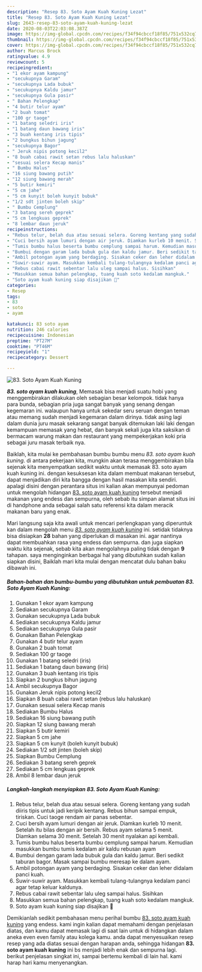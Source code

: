 ```yaml
---
description: "Resep 83. Soto Ayam Kuah Kuning Lezat"
title: "Resep 83. Soto Ayam Kuah Kuning Lezat"
slug: 2643-resep-83-soto-ayam-kuah-kuning-lezat
date: 2020-08-03T22:03:08.387Z
image: https://img-global.cpcdn.com/recipes/f34f94cbccf18f85/751x532cq70/83-soto-ayam-kuah-kuning-foto-resep-utama.jpg
thumbnail: https://img-global.cpcdn.com/recipes/f34f94cbccf18f85/751x532cq70/83-soto-ayam-kuah-kuning-foto-resep-utama.jpg
cover: https://img-global.cpcdn.com/recipes/f34f94cbccf18f85/751x532cq70/83-soto-ayam-kuah-kuning-foto-resep-utama.jpg
author: Marcus Brock
ratingvalue: 4.9
reviewcount: 5
recipeingredient:
- "1 ekor ayam kampung"
- "secukupnya Garam"
- "secukupnya Lada bubuk"
- "secukupnya Kaldu jamur"
- "secukupnya Gula pasir"
- " Bahan Pelengkap"
- "4 butir telur ayam"
- "2 buah tomat"
- "100 gr taoge"
- "1 batang seledri iris"
- "1 batang daun bawang iris"
- "3 buah kentang iris tipis"
- "2 bungkus bihun jagung"
- "secukupnya Bagor"
- " Jeruk nipis potong kecil2"
- "8 buah cabai rawit setan rebus lalu haluskan"
- "sesuai selera Kecap manis"
- " Bumbu Halus"
- "16 siung bawang putih"
- "12 siung bawang merah"
- "5 butir kemiri"
- "5 cm jahe"
- "5 cm kunyit boleh kunyit bubuk"
- "1/2 sdt jinten boleh skip"
- " Bumbu Cemplung"
- "3 batang sereh geprek"
- "5 cm lengkuas geprek"
- "8 lembar daun jeruk"
recipeinstructions:
- "Rebus telur, belah dua atau sesuai selera. Goreng kentang yang sudah diiris tipis untuk jadi keripik kentang. Rebus bihun sampai empuk, tiriskan. Cuci taoge rendam air panas sebentar."
- "Cuci bersih ayam lumuri dengan air jeruk. Diamkan kurleb 10 menit. Setelah itu bilas dengan air bersih. Rebus ayam selama 5 menit. Diamkan selama 30 menit. Setelah 30 menit nyalakan api kembali."
- "Tumis bumbu halus beserta bumbu cemplung sampai harum. Kemudian masukkan bumbu tumis kedalam air kaldu rebusan ayam"
- "Bumbui dengan garam lada bubuk gula dan kaldu jamur. Beri sedikit taburan bagor. Masak sampai bumbu meresap ke dalam ayam."
- "Ambil potongan ayam yang berdaging. Sisakan ceker dan leher didalam panci kuah."
- "Suwir-suwir ayam. Masukkan kembali tulang-tulangnya kedalam panci agar tetap keluar kaldunya."
- "Rebus cabai rawit sebentar lalu uleg sampai halus. Sisihkan"
- "Masukkan semua bahan pelengkap, tuang kuah soto kedalam mangkuk."
- "Soto ayam kuah kuning siap disajikan 🥰"
categories:
- Resep
tags:
- 83
- soto
- ayam

katakunci: 83 soto ayam 
nutrition: 246 calories
recipecuisine: Indonesian
preptime: "PT27M"
cooktime: "PT46M"
recipeyield: "1"
recipecategory: Dessert

---
```



![83. Soto Ayam Kuah Kuning](https://img-global.cpcdn.com/recipes/f34f94cbccf18f85/751x532cq70/83-soto-ayam-kuah-kuning-foto-resep-utama.jpg)

<b><i>83. soto ayam kuah kuning</i></b>, Memasak bisa menjadi suatu hobi yang menggembirakan dilakukan oleh sebagian besar kelompok. tidak hanya para bunda, sebagian pria juga sangat banyak yang senang dengan kegemaran ini. walaupun hanya untuk sekedar seru seruan dengan teman atau memang sudah menjadi kegemaran dalam dirinya. tidak asing lagi dalam dunia juru masak sekarang sangat banyak ditemukan laki laki dengan kemampuan memasak yang hebat, dan banyak sekali juga kita saksikan di bermacam warung makan dan restaurant yang mempekerjakan koki pria sebagai juru masak terbaik nya.

Baiklah, kita mulai ke pembahasan bumbu bumbu menu <i>83. soto ayam kuah kuning</i>. di antara pekerjaan kita, mungkin akan terasa menggembirakan bila sejenak kita menyempatkan sedikit waktu untuk memasak 83. soto ayam kuah kuning ini. dengan kesuksesan kita dalam membuat makanan tersebut, dapat menjadikan diri kita bangga dengan hasil masakan kita sendiri. apalagi disini dengan perantara situs ini kalian akan mempunyai pedoman untuk mengolah hidangan <u>83. soto ayam kuah kuning</u> tersebut menjadi makanan yang endess dan sempurna, oleh sebab itu simpan alamat situs ini di handphone anda sebagai salah satu referensi kita dalam meracik makanan baru yang enak.




Mari langsung saja kita awali untuk mencari perlengkapan yang diperuntuk kan dalam mengolah menu <u><i>83. soto ayam kuah kuning</i></u> ini. setidak tidaknya bisa disiapkan <b>28</b> bahan yang diperlukan di masakan ini. agar nantinya dapat membuahkan rasa yang endess dan sempurna. dan juga siapkan waktu kita sejenak, sebab kita akan mengolahnya paling tidak dengan <b>9</b> tahapan. saya menginginkan berbagai hal yang dibutuhkan sudah kalian siapkan disini, Baiklah mari kita mulai dengan mencatat dulu bahan baku dibawah ini.

<!--inarticleads1-->

##### Bahan-bahan dan bumbu-bumbu yang dibutuhkan untuk pembuatan 83. Soto Ayam Kuah Kuning:

1. Gunakan 1 ekor ayam kampung
1. Sediakan secukupnya Garam
1. Gunakan secukupnya Lada bubuk
1. Sediakan secukupnya Kaldu jamur
1. Sediakan secukupnya Gula pasir
1. Gunakan  Bahan Pelengkap
1. Gunakan 4 butir telur ayam
1. Gunakan 2 buah tomat
1. Sediakan 100 gr taoge
1. Gunakan 1 batang seledri (iris)
1. Sediakan 1 batang daun bawang (iris)
1. Gunakan 3 buah kentang iris tipis
1. Siapkan 2 bungkus bihun jagung
1. Ambil secukupnya Bagor
1. Gunakan  Jeruk nipis potong kecil2
1. Siapkan 8 buah cabai rawit setan (rebus lalu haluskan)
1. Gunakan sesuai selera Kecap manis
1. Sediakan  Bumbu Halus
1. Sediakan 16 siung bawang putih
1. Siapkan 12 siung bawang merah
1. Siapkan 5 butir kemiri
1. Siapkan 5 cm jahe
1. Siapkan 5 cm kunyit (boleh kunyit bubuk)
1. Sediakan 1/2 sdt jinten (boleh skip)
1. Siapkan  Bumbu Cemplung
1. Sediakan 3 batang sereh geprek
1. Sediakan 5 cm lengkuas geprek
1. Ambil 8 lembar daun jeruk




<!--inarticleads2-->

##### Langkah-langkah menyiapkan 83. Soto Ayam Kuah Kuning:

1. Rebus telur, belah dua atau sesuai selera. Goreng kentang yang sudah diiris tipis untuk jadi keripik kentang. Rebus bihun sampai empuk, tiriskan. Cuci taoge rendam air panas sebentar.
1. Cuci bersih ayam lumuri dengan air jeruk. Diamkan kurleb 10 menit. Setelah itu bilas dengan air bersih. Rebus ayam selama 5 menit. Diamkan selama 30 menit. Setelah 30 menit nyalakan api kembali.
1. Tumis bumbu halus beserta bumbu cemplung sampai harum. Kemudian masukkan bumbu tumis kedalam air kaldu rebusan ayam
1. Bumbui dengan garam lada bubuk gula dan kaldu jamur. Beri sedikit taburan bagor. Masak sampai bumbu meresap ke dalam ayam.
1. Ambil potongan ayam yang berdaging. Sisakan ceker dan leher didalam panci kuah.
1. Suwir-suwir ayam. Masukkan kembali tulang-tulangnya kedalam panci agar tetap keluar kaldunya.
1. Rebus cabai rawit sebentar lalu uleg sampai halus. Sisihkan
1. Masukkan semua bahan pelengkap, tuang kuah soto kedalam mangkuk.
1. Soto ayam kuah kuning siap disajikan 🥰




Demikianlah sedikit pembahasan menu perihal bumbu <u>83. soto ayam kuah kuning</u> yang endess. kami ingin kalian dapat memahami dengan penjelasan diatas, dan kamu dapat memasak lagi di saat lain untuk di hidangkan dalam aneka even even family atau kolega kamu. anda dapat menyesuaikan resep resep yang ada diatas sesuai dengan harapan anda, sehingga hidangan <b>83. soto ayam kuah kuning</b> ini bs menjadi lebih enak dan sempurna lagi. berikut penjelasan singkat ini, sampai bertemu kembali di lain hal. kami harap hari kamu menyenangkan.
